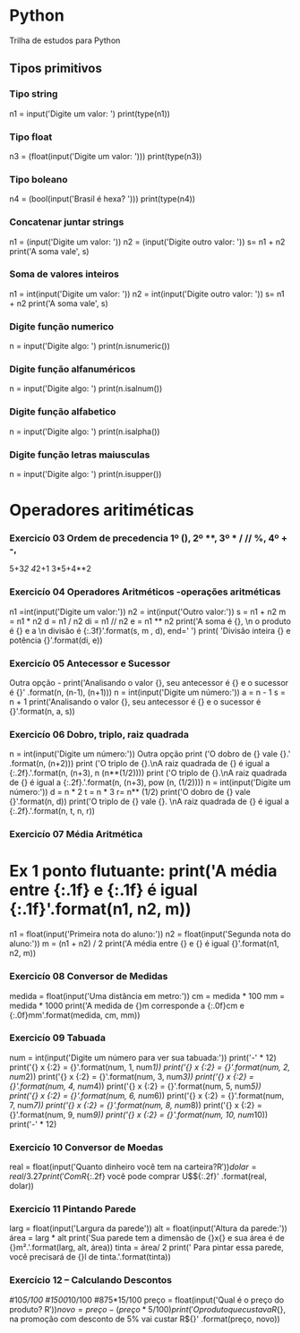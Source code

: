 # Python
Trilha de estudos para Python

## Tipos primitivos

### Tipo string
n1 = input('Digite um valor: ')
print(type(n1))

### Tipo float 
n3 = (float(input('Digite um valor: ')))
print(type(n3))

### Tipo boleano
n4 = (bool(input('Brasil é hexa? ')))
print(type(n4)) 

### Concatenar juntar strings

n1 = (input('Digite um valor: '))
n2 = (input('Digite outro valor: '))
s= n1 + n2
print('A soma vale', s)

### Soma de valores inteiros

n1 = int(input('Digite um valor: '))
n2 = int(input('Digite outro valor: '))
s= n1 + n2
print('A soma vale', s)


### Digite função numerico
n = input('Digite algo: ')
print(n.isnumeric())

### Digite função alfanuméricos
n = input('Digite algo: ')
print(n.isalnum())

### Digite função alfabetico
n = input('Digite algo: ')
print(n.isalpha())

### Digite função letras maiusculas
n = input('Digite algo: ')
print(n.isupper())

# Operadores aritiméticas

### Exercicío 03  Ordem de precedencia 1º (), 2º **, 3º * / // %, 4º + -,

5+3*2
4*2+1
3*5+4**2


### Exercicío 04 Operadores Aritméticos -operações aritméticas
n1 =int(input('Digite um valor:'))
n2 = int(input('Outro valor:'))
s = n1 + n2
m = n1 * n2
d = n1 / n2
di = n1 // n2
e = n1 ** n2
print('A soma é {}, \n o produto é {} e a \n divisão é {:.3f}'.format(s, m , d),  end=' ')
print( 'Divisão inteira {} e potência {}'.format(di, e))



### Exercicío 05 Antecessor e Sucessor
Outra opção - print('Analisando o valor {}, seu antecessor é {} e o sucessor é {}' .format(n, (n-1), (n+1)))
n = int(input('Digite um número:'))
a = n - 1
s = n + 1
print('Analisando o valor {}, seu antecessor é {} e o sucessor é {}'.format(n, a, s))

### Exercicío 06 Dobro, triplo, raiz quadrada
n = int(input('Digite um número:'))
Outra opção print ('O dobro de {} vale {}.' .format(n, (n+2)))
print ('O triplo de {}.\nA raiz quadrada de {} é igual a {:.2f}.'.format(n, (n+3), n (n**(1/2))))
print ('O triplo de {}.\nA raiz quadrada de {} é igual a {:.2f}.'.format(n, (n+3), pow (n, (1/2))))
n = int(input('Digite um número:'))
d = n * 2
t = n * 3
r= n** (1/2)
print('O dobro de {} vale {}'.format(n, d))
print('O triplo de {} vale {}. \nA raiz quadrada de {} é igual a {:.2f}.'.format(n, t, n, r))


### Exercicío 07 Média Aritmética
# Ex 1 ponto flutuante: print('A média entre {:.1f} e {:.1f} é igual {:.1f}'.format(n1, n2, m)) 
n1 = float(input('Primeira nota do aluno:'))
n2 = float(input('Segunda nota do aluno:'))
m = (n1 + n2) / 2
print('A média entre {} e {} é igual {}'.format(n1, n2, m))

### Exercicío 08 Conversor de Medidas
medida = float(input('Uma distância em metro:'))
cm = medida * 100
mm = medida * 1000
print('A medida de {}m corresponde a {:.0f}cm e {:.0f}mm'.format(medida, cm, mm))


### Exercicío 09 Tabuada
num = int(input('Digite um número para ver sua tabuada:'))
print('-' * 12)
print('{} x {:2} = {}'.format(num, 1, num*1))
print('{} x {:2} = {}'.format(num, 2, num*2))
print('{} x {:2} = {}'.format(num, 3, num*3))
print('{} x {:2} = {}'.format(num, 4, num*4))
print('{} x {:2} = {}'.format(num, 5, num*5))
print('{} x {:2} = {}'.format(num, 6, num*6))
print('{} x {:2} = {}'.format(num, 7, num*7))
print('{} x {:2} = {}'.format(num, 8, num*8))
print('{} x {:2} = {}'.format(num, 9, num*9))
print('{} x {:2} = {}'.format(num, 10, num*10))
print('-' * 12)


### Exercicío 10 Conversor de Moedas
real = float(input('Quanto dinheiro você tem na carteira?R$'))
dolar = real / 3.27
print('Com R${:.2f}  você pode comprar U$${:.2f}' .format(real, dolar))


### Exercicío 11 Pintando Parede
larg = float(input('Largura da parede'))
alt = float(input('Altura da parede:'))
área = larg * alt
print('Sua parede tem a dimensão de {}x{} e sua área é de {}m².'.format(larg, alt, área))
tinta = área/ 2
print(' Para pintar essa parede, você precisará de {}l de tinta.'.format(tinta))


### Exercício 12 – Calculando Descontos
#10*5/100
#1500*10/100
#875*15/100
preço = float(input('Qual é o preço do produto? R$'))
novo = preço - (preço * 5/ 100)
print('O produto que custava R${}, na promoção com desconto de 5% vai custar R${}' .format(preço, novo))


